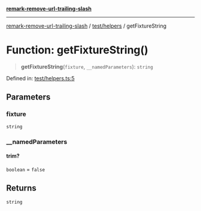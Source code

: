 [**remark-remove-url-trailing-slash**](../../../README.md)

***

[remark-remove-url-trailing-slash](../../../README.md) / [test/helpers](../README.md) / getFixtureString

# Function: getFixtureString()

> **getFixtureString**(`fixture`, `__namedParameters`): `string`

Defined in: [test/helpers.ts:5](https://github.com/Xunnamius/unified-utils/blob/736909e03965b3109414849e468ee9e3802d6ad2/packages/remark-remove-url-trailing-slash/test/helpers.ts#L5)

## Parameters

### fixture

`string`

### \_\_namedParameters

#### trim?

`boolean` = `false`

## Returns

`string`

